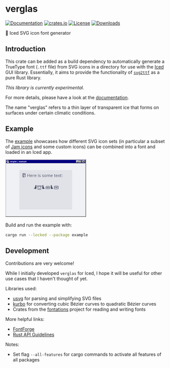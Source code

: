 # verglas

[![Documentation](https://docs.rs/verglas/badge.svg)](https://docs.rs/verglas)
[![crates.io](https://img.shields.io/crates/v/verglas.svg)](https://crates.io/crates/verglas)
[![License](https://img.shields.io/crates/l/verglas.svg)](https://github.com/kardwen/verglas/blob/main/LICENSE)
[![Downloads](https://img.shields.io/crates/d/verglas.svg)](https://crates.io/crates/verglas)

🧊 Iced SVG icon font generator

## Introduction

This crate can be added as a build dependency to automatically generate a TrueType font (`.ttf` file) from SVG icons in a directory for use with the [Iced](https://github.com/iced-rs/iced) GUI library. Essentially, it aims to provide the functionality of [`svg2ttf`](https://github.com/fontello/svg2ttf) as a pure Rust library.

*This library is currently experimental.*

For more details, please have a look at the [documentation](https://docs.rs/verglas).

The name "verglas" refers to a thin layer of transparent ice that forms on surfaces under certain climatic conditions.

## Example

The [example](https://github.com/kardwen/verglas/tree/main/example) showcases how different SVG icon sets (in particular a subset of [Jam icons](https://github.com/michaelampr/jam) and some custom icons) can be combined into a font and loaded in an Iced app.

<img src="verglas-example.png" width="50%">

Build and run the example with:

```sh
cargo run --locked --package example
```

## Development

Contributions are very welcome!

While I initially developed `verglas` for Iced, I hope it will be useful for other use cases that I haven't thought of yet.

Libraries used:

* [usvg](https://github.com/linebender/resvg/tree/main/crates/usvg) for parsing and simplifying SVG files
* [kurbo](https://github.com/linebender/kurbo) for converting cubic Bézier curves to quadratic Bézier curves
* Crates from the [fontations](https://github.com/googlefonts/fontations) project for reading and writing fonts

More helpful links:

* [FontForge](https://fontforge.org/)
* [Rust API Guidelines](https://rust-lang.github.io/api-guidelines/)

Notes:

* Set flag `--all-features` for cargo commands to activate all features of all packages
